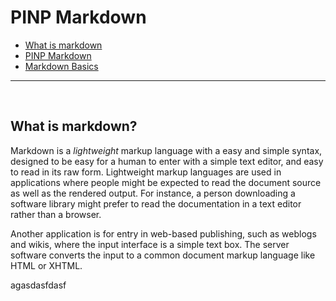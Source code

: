 PINP Markdown
=============

 - [What is markdown](#what)
 - [PINP Markdown](#pinpmd)
 - [Markdown Basics](#basic)

---

<a name="what"></a>&nbsp;

What is markdown?
-----------------
Markdown is a _lightweight_ markup language with a easy and simple 
syntax, designed to be easy for a human to enter with a simple 
text editor, and easy to read in its raw form. Lightweight markup 
languages are used in applications where people might be expected 
to read the document source as well as the rendered output. For 
instance, a person downloading a software library might prefer to 
read the documentation in a text editor rather than a browser.

Another application is for entry in web-based publishing, such as 
weblogs and wikis, where the input interface is a simple text box.
The server software converts the input to a common document markup 
language like HTML or XHTML.

agasdasfdasf